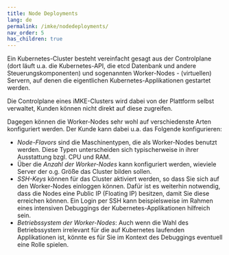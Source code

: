 ```yaml
---
title: Node Deployments
lang: de
permalink: /imke/nodedeployments/
nav_order: 5
has_children: true
---
```


Ein Kubernetes-Cluster besteht vereinfacht gesagt aus der Controlplane (dort läuft u.a. die Kubernetes-API, die etcd Datenbank und andere Steuerungskomponenten) und sogenannten Worker-Nodes - (virtuellen) Servern, auf denen die eigentlichen Kubernetes-Applikationen gestartet werden.

Die Controlplane eines iMKE-Clusters wird dabei von der Plattform selbst verwaltet, Kunden können nicht direkt auf diese zugreifen.

Dagegen können die Worker-Nodes sehr wohl auf verschiedenste Arten konfiguriert werden. Der Kunde kann dabei u.a. das Folgende konfigurieren:

* *Node-Flavors* sind die Maschinentypen, die als Worker-Nodes benutzt werden. Diese Typen unterscheiden sich typischerweise in ihrer Ausstattung bzgl. CPU und RAM.
* Über die *Anzahl der Worker-Nodes* kann konfiguriert werden, wieviele Server der o.g. Größe das Cluster bilden sollen.
* *SSH-Keys* können für das Cluster aktiviert werden, so dass Sie sich auf den Worker-Nodes einloggen können. Dafür ist es weiterhin notwendig, dass die Nodes eine Public IP (Floating IP) besitzen, damit Sie diese erreichen können. Ein Login per SSH kann beispielsweise im Rahmen eines intensiven Debuggings der Kubernetes-Applikationen hilfreich sein.
* *Betriebssystem der Worker-Nodes*: Auch wenn die Wahl des Betriebssystem irrelevant für die auf Kubernetes laufenden Applikationen ist, könnte es für Sie im Kontext des Debuggings eventuell eine Rolle spielen.

